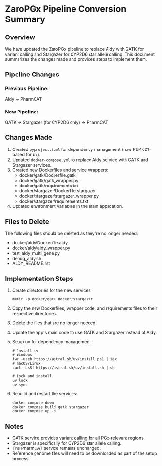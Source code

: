 # ZaroPGx Pipeline Conversion Summary

## Overview
We have updated the ZaroPGx pipeline to replace Aldy with GATK for variant calling and Stargazer for CYP2D6 star allele calling. This document summarizes the changes made and provides steps to implement them.

## Pipeline Changes

### Previous Pipeline:
Aldy → PharmCAT

### New Pipeline:
GATK → Stargazer (for CYP2D6 only) → PharmCAT

## Changes Made

1. Created `pyproject.toml` for dependency management (now PEP 621-based for uv).
2. Updated `docker-compose.yml` to replace Aldy service with GATK and Stargazer services.
3. Created new Dockerfiles and service wrappers:
   - docker/gatk/Dockerfile.gatk
   - docker/gatk/gatk_wrapper.py
   - docker/gatk/requirements.txt
   - docker/stargazer/Dockerfile.stargazer
   - docker/stargazer/stargazer_wrapper.py
   - docker/stargazer/requirements.txt
4. Updated environment variables in the main application.

## Files to Delete

The following files should be deleted as they're no longer needed:
- docker/aldy/Dockerfile.aldy
- docker/aldy/aldy_wrapper.py
- test_aldy_multi_gene.py
- debug_aldy.sh
- ALDY_README.rst

## Implementation Steps

1. Create directories for the new services:
   ```
   mkdir -p docker/gatk docker/stargazer
   ```

2. Copy the new Dockerfiles, wrapper code, and requirements files to their respective directories.

3. Delete the files that are no longer needed.

4. Update the app's main code to use GATK and Stargazer instead of Aldy.

5. Setup uv for dependency management:
   ```
   # Install uv
   # Windows
   iwr -useb https://astral.sh/uv/install.ps1 | iex
   # macOS/Linux
   curl -LsSf https://astral.sh/uv/install.sh | sh
   
   # Lock and install
   uv lock
   uv sync
   ```

6. Rebuild and restart the services:
   ```
   docker compose down
   docker compose build gatk stargazer
   docker compose up -d
   ```

## Notes

- GATK service provides variant calling for all PGx-relevant regions.
- Stargazer is specifically for CYP2D6 star allele calling.
- The PharmCAT service remains unchanged.
- Reference genome files will need to be downloaded as part of the setup process. 